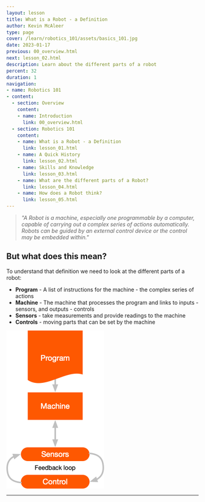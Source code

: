```yaml
---
layout: lesson
title: What is a Robot - a Definition
author: Kevin McAleer
type: page
cover: /learn/robotics_101/assets/basics_101.jpg
date: 2023-01-17
previous: 00_overview.html
next: lesson_02.html
description: Learn about the different parts of a robot
percent: 32
duration: 1
navigation:
- name: Robotics 101
- content:
  - section: Overview
    content:
    - name: Introduction
      link: 00_overview.html
  - section: Robotics 101
    content:
    - name: What is a Robot - a Definition
      link: lesson_01.html
    - name: A Quick History
      link: lesson_02.html
    - name: Skills and Knowledge
      link: lesson_03.html
    - name: What are the different parts of a Robot?
      link: lesson_04.html
    - name: How does a Robot think?
      link: lesson_05.html
---
```



> *"A Robot is a machine, especially one programmable by a computer, capable of carrying out a  complex series of actions automatically.*
> *Robots can be guided by an external control device or the control may be embedded within."*

## But what does this mean?

To understand that definition we need to look at the different parts of a robot:

* **Program** - A list of instructions for the machine - the complex series of actions
* **Machine** - The machine that processes the program and links to inputs - sensors, and outputs - controls
* **Sensors** - take measurements and provide readings to the machine
* **Controls** - moving parts that can be set by the machine

![Machine diagram](assets/machine.png)

---
